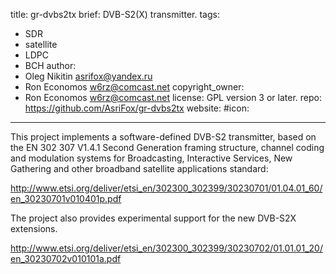 title: gr-dvbs2tx
brief: DVB-S2(X) transmitter.
tags:
  - SDR
  - satellite
  - LDPC
  - BCH
author:
  - Oleg Nikitin <asrifox@yandex.ru>
  - Ron Economos <w6rz@comcast.net>
copyright_owner:
  - Ron Economos <w6rz@comcast.net>
license: GPL version 3 or later.
repo: https://github.com/AsriFox/gr-dvbs2tx
website:
#icon:
---
This project implements a software-defined DVB-S2 transmitter, based on the EN 302 307 V1.4.1 Second Generation framing structure, channel coding and modulation systems for Broadcasting, Interactive Services, New Gathering and other broadband satellite applications standard:

<http://www.etsi.org/deliver/etsi_en/302300_302399/30230701/01.04.01_60/en_30230701v010401p.pdf>

The project also provides experimental support for the new DVB-S2X extensions.

<http://www.etsi.org/deliver/etsi_en/302300_302399/30230702/01.01.01_20/en_30230702v010101a.pdf>

